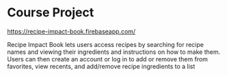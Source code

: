 # Course Project
<https://recipe-impact-book.firebaseapp.com/>

Recipe Impact Book lets users access recipes by searching for recipe names and viewing their ingredients and instructions on how to make them. Users can then create an account or log in to add or remove them from favorites, view recents, and add/remove recipe ingredients to a list
